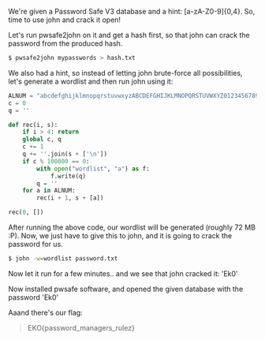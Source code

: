 [](ctf=ekoparty-2015)
[](type=misc)
[](tags=pwsafe,john)
[](tools=john)
[](techniques=bruteforce-attack)

We're given a Password Safe V3 database and a hint: [a-zA-Z0-9]{0,4}. So, time to use john and crack it open!

Let's run pwsafe2john on it and get a hash first, so that john can crack the password from the produced hash.

```bash
$ pwsafe2john mypasswords > hash.txt
```

We also had a hint, so instead of letting john brute-force all possibilities, let's generate a wordlist and then run john using it:

```python
ALNUM = "abcdefghijklmnopqrstuvwxyzABCDEFGHIJKLMNOPQRSTUVWXYZ0123456789"
c = 0
q = ''

def rec(i, s):
    if i > 4: return
    global c, q
    c += 1
    q += ''.join(s + ['\n'])
    if c % 100000 == 0:
        with open("wordlist", "a") as f:
            f.write(q)
        q = ''
    for a in ALNUM:
        rec(i + 1, s + [a])

rec(0, [])
```

After running the above code, our wordlist will be generated (roughly 72 MB :P). Now, we just have to give this to john, and it is going to crack the password for us.

```bash
$ john -w=wordlist password.txt
```

Now let it run for a few minutes.. and we see that john cracked it: 'Ek0'

Now installed pwsafe software, and opened the given database with the password 'Ek0'

Aaand there's our flag:
> EKO{password\_managers\_rulez}
